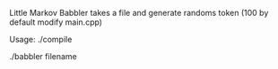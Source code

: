 Little Markov Babbler takes a file and generate randoms token (100 by default modify main.cpp)

Usage:
   ./compile
   
   ./babbler filename
